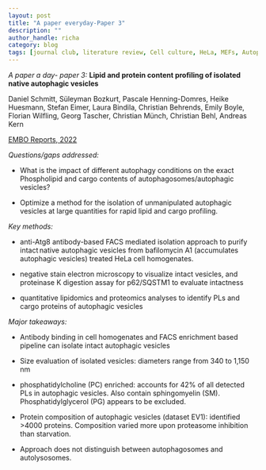 ```yaml
---
layout: post
title: "A paper everyday-Paper 3"
description: ""
author_handle: richa
category: blog
tags: [journal club, literature review, Cell culture, HeLa, MEFs, Autophagy, autophagic vesicles, FACS, quantitative lipidomics, proteomics, Bafilomycin A1, negative stain EM, ]
---
```

*A paper a day- paper 3:*
 **Lipid and protein content profiling of isolated native autophagic vesicles**

Daniel Schmitt, Süleyman Bozkurt, Pascale Henning-Domres, Heike Huesmann, Stefan Eimer, Laura Bindila, Christian Behrends, Emily Boyle, Florian Wilfling, Georg Tascher, Christian Münch, Christian Behl, Andreas Kern

[EMBO Reports, 2022](https://www.embopress.org/doi/full/10.15252/embr.202153065)

*Questions/gaps addressed:* 

- What is the impact of different autophagy conditions on the exact Phospholipid and cargo contents of autophagosomes/autophagic vesicles?

- Optimize a method for the isolation of unmanipulated autophagic vesicles at large quantities for rapid lipid and cargo profiling.


*Key methods:* 

- anti-Atg8 antibody-based FACS mediated isolation approach to purify intact native autophagic vesicles from bafilomycin A1 (accumulates autophagic vesicles) treated HeLa cell homogenates. 

- negative stain electron microscopy to visualize intact vesicles, and proteinase K digestion assay for p62/SQSTM1 to evaluate intactness

- quantitative lipidomics and proteomics analyses to identify PLs and cargo proteins of autophagic vesicles

*Major takeaways:*

- Antibody binding in cell homogenates and FACS enrichment based pipeline can isolate intact autophagic vesicles

- Size evaluation of isolated vesicles: diameters range from 340 to 1,150 nm

- phosphatidylcholine (PC) enriched: accounts for 42% of all detected PLs in autophagic vesicles. Also contain sphingomyelin (SM). Phosphatidylglycerol (PG) appears to be excluded. 

- Protein composition of autophagic vesicles (dataset EV1): identified >4000 proteins. Composition varied more upon proteasome inhibition than starvation.

- Approach does not distinguish between autophagosomes and autolysosomes. 




 



